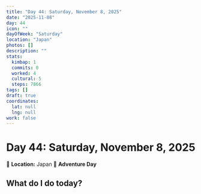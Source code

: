 ```yaml
---
title: "Day 44: Saturday, November 8, 2025"
date: "2025-11-08"
day: 44
icon: ""
dayOfWeek: "Saturday"
location: "Japan"
photos: []
description: ""
stats:
  kimbap: 1
  commits: 0
  worked: 4
  cultural: 5
  steps: 7866
tags: []
draft: true
coordinates:
  lat: null
  lng: null
work: false
---
```

# Day 44: Saturday, November 8, 2025

📍 **Location:** Japan
🎒 **Adventure Day**

## What do I do today?


